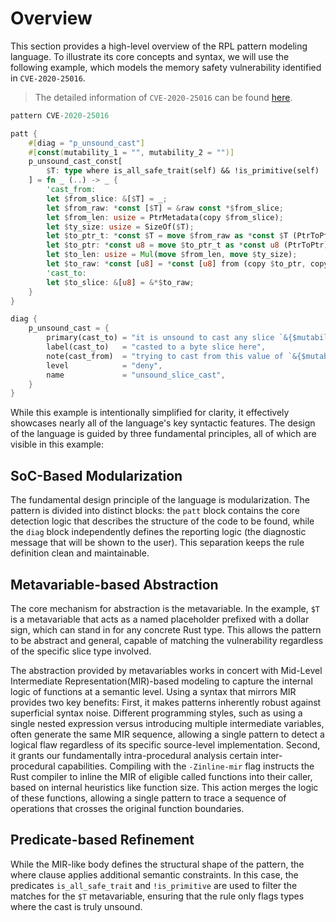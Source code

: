 # Overview

This section provides a high-level overview of the RPL pattern modeling language. To illustrate its core concepts and syntax, we will use the following example, which models the memory safety vulnerability identified in `CVE-2020-25016`.

> The detailed information of `CVE-2020-25016` can be found [here](https://github.com/RPL-Toolchain/RPL/blob/master/docs/cve-and-ub-notes/memory-safety-related-cves/CVE-2020-25016.md).

```Rust
pattern CVE-2020-25016

patt {
    #[diag = "p_unsound_cast"]
    #[const(mutability_1 = "", mutability_2 = "")]
    p_unsound_cast_const[
        $T: type where is_all_safe_trait(self) && !is_primitive(self)
    ] = fn _ (..) -> _ {
        'cast_from:
        let $from_slice: &[$T] = _;
        let $from_raw: *const [$T] = &raw const *$from_slice;
        let $from_len: usize = PtrMetadata(copy $from_slice);
        let $ty_size: usize = SizeOf($T);
        let $to_ptr_t: *const $T = move $from_raw as *const $T (PtrToPtr);
        let $to_ptr: *const u8 = move $to_ptr_t as *const u8 (PtrToPtr);
        let $to_len: usize = Mul(move $from_len, move $ty_size);
        let $to_raw: *const [u8] = *const [u8] from (copy $to_ptr, copy $to_len);
        'cast_to:
        let $to_slice: &[u8] = &*$to_raw;
    }
}

diag {
    p_unsound_cast = {
        primary(cast_to) = "it is unsound to cast any slice `&{$mutability_1}[{$T}]` to a byte slice `&{$mutability_2}[u8]`",
        label(cast_to)   = "casted to a byte slice here",
        note(cast_from)  = "trying to cast from this value of `&{$mutability_1}[{$T}]` type",
        level            = "deny",
        name             = "unsound_slice_cast",
    }
}
```

While this example is intentionally simplified for clarity, it effectively showcases nearly all of the language's key syntactic features. The design of the language is guided by three fundamental principles, all of which are visible in this example:

## SoC-Based Modularization

The fundamental design principle of the language is modularization. The pattern is divided into distinct blocks: the `patt` block contains the core detection logic that describes the structure of the code to be found, while the `diag` block independently defines the reporting logic (the diagnostic message that will be shown to the user). This separation keeps the rule definition clean and maintainable.

## Metavariable-based Abstraction

The core mechanism for abstraction is the metavariable. In the example, `$T` is a metavariable that acts as a named placeholder prefixed with a dollar sign, which can stand in for any concrete Rust type. This allows the pattern to be abstract and general, capable of matching the vulnerability regardless of the specific slice type involved.

The abstraction provided by metavariables works in concert with Mid-Level Intermediate Representation(MIR)-based modeling
to capture the internal logic of functions at a semantic level. Using a syntax that mirrors MIR provides two key benefits:
First, it makes patterns inherently robust against superficial syntax noise. Different programming styles, such as using a single nested expression versus introducing multiple intermediate variables, often generate the same MIR sequence, allowing a single pattern to detect a logical flaw regardless of its specific source-level implementation. Second, it grants our fundamentally intra-procedural analysis certain inter-procedural capabilities. Compiling with the `-Zinline-mir` flag instructs the Rust compiler to inline the MIR of eligible called functions into their caller, based on internal heuristics like function size. This action merges the logic of these functions, allowing a single pattern to trace a sequence of operations that crosses the original function boundaries.

## Predicate-based Refinement

While the MIR-like body defines the structural shape of the pattern, the where clause applies additional semantic constraints. In this case, the predicates `is_all_safe_trait` and `!is_primitive` are used to filter the matches for the `$T` metavariable, ensuring that the rule only flags types where the cast is truly unsound.
